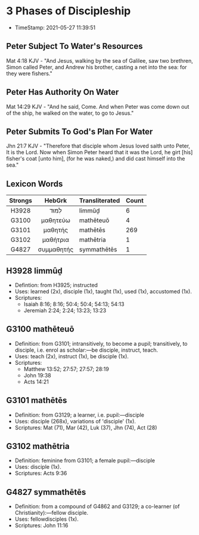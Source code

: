 # 3 Phases of Discipleship
* TimeStamp: 2021-05-27 11:39:51

## Peter Subject To Water's Resources
Mat 4:18 KJV - "And Jesus, walking by the sea of Galilee, saw two brethren,
Simon called Peter, and Andrew his brother, casting a net into the sea: for
they were fishers."

## Peter Has Authority On Water
Mat 14:29 KJV - "And he said, Come. And when Peter was come down out of the
ship, he walked on the water, to go to Jesus."

## Peter Submits To God's Plan For Water
Jhn 21:7 KJV - "Therefore that disciple whom Jesus loved saith unto Peter, It
is the Lord. Now when Simon Peter heard that it was the Lord, he girt [his]
fisher's coat [unto him], (for he was naked,) and did cast himself into the
sea."

## Lexicon Words

| Strongs   | HebGrk       | Transliterated   | Count   |
| :-------: | :----------: | ---------------- | ------- |
| H3928     | לִמּוּד         | limmûḏ           |  6      |
| G3100     | μαθητεύω     | mathēteuō        |  4      |
| G3101     | μαθητής      | mathētēs         |  269    |
| G3102     | μαθήτρια     | mathētria        |  1      |
| G4827     | συμμαθητής   | symmathētēs      |  1      |

## H3928 limmûḏ 
* Defintion: from H3925; instructed
* Uses: learned (2x), disciple (1x), taught (1x), used (1x), accustomed (1x).
* Scriptures:
	* Isaiah 8:16; 8:16; 50:4; 50:4; 54:13; 54:13
	* Jeremiah 2:24; 2:24; 13:23; 13:23

## G3100 mathēteuō
* Definition: from G3101; intransitively, to become a pupil; transitively, to
  disciple, i.e. enrol as scholar:—be disciple, instruct, teach.
* Uses: teach (2x), instruct (1x), be disciple (1x).
* Scriptures: 
	* Matthew 13:52; 27:57; 27:57; 28:19 
	* John 19:38 
	* Acts 14:21 

## G3101 mathētēs
* Definition: from G3129; a learner, i.e. pupil:—disciple
* Uses: disciple (268x), variations of 'disciple' (1x).
* Scriptures: Mat (71), Mar (42), Luk (37), Jhn (74), Act (28)

## G3102 mathētria
* Definition: feminine from G3101; a female pupil:—disciple
* Uses: disciple (1x).
* Scriptures: Acts 9:36

## G4827 symmathētēs
* Definition: from a compound of G4862 and G3129; a co-learner (of
  Christianity):—fellow disciple. 
* Uses: fellowdisciples (1x).
* Scriptures: John 11:16

